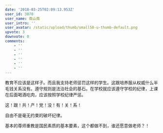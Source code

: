 ```yaml
---
date: '2018-03-25T02:09:13.953Z'
user_id: 3070
user_name: 南山南
user_intro: ''
user_avatar: /static/upload/thumb/small50-u-thumb-default.png
upvote: 3
downvote: 0
comments:
    - ''
    - ''
    - ''
    - ''
    - ''
    - ''
---
```


教育不应该是这样子。而且我支持老师惩罚这样的学生。这跟培养服从权威什么半毛钱关系没有。遵守规则是法治社会的基石。在学校就应该遵守学校的纪律，上课在后面喝酒吃肉，应该按照学校纪律严惩。

这！跟！共！产！党！没！有！关！系！

自由不是毫无约束的破坏纪律。

基本的尊师重教是国民素质的基本要素，这个都做不到，谁还愿意做老师？！
